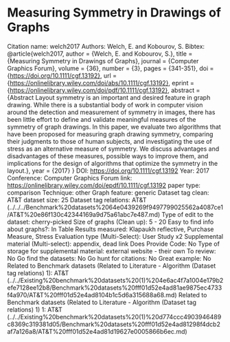 # Measuring Symmetry in Drawings of Graphs

Citation name: welch2017
Authors: Welch, E. and Kobourov, S.
Bibtex: @article{welch2017,
author = {Welch, E. and Kobourov, S.},
title = {Measuring Symmetry in Drawings of Graphs},
journal = {Computer Graphics Forum},
volume = {36},
number = {3},
pages = {341-351},
doi = {https://doi.org/10.1111/cgf.13192},
url = {https://onlinelibrary.wiley.com/doi/abs/10.1111/cgf.13192},
eprint = {https://onlinelibrary.wiley.com/doi/pdf/10.1111/cgf.13192},
abstract = {Abstract Layout symmetry is an important and desired feature in graph drawing. While there is a substantial body of work in computer vision around the detection and measurement of symmetry in images, there has been little effort to define and validate meaningful measures of the symmetry of graph drawings. In this paper, we evaluate two algorithms that have been proposed for measuring graph drawing symmetry, comparing their judgments to those of human subjects, and investigating the use of stress as an alternative measure of symmetry. We discuss advantages and disadvantages of these measures, possible ways to improve them, and implications for the design of algorithms that optimize the symmetry in the layout.},
year = {2017}
}
DOI: https://doi.org/10.1111/cgf.13192
Year: 2017
Conference: Computer Graphics Forum
link: https://onlinelibrary.wiley.com/doi/epdf/10.1111/cgf.13192
paper type: comparison
Technique: other
Graph feature: generic
Dataset tag clean: AT&T
dataset size: 25
Dataset tag relations: AT&T (../../../Benchmark%20datasets%2064e0439269f9497799025562a4087ce1/AT&T%20e86f130c42344169a9d75a61abc7e487.md)
Type of edit to the dataset: cherry-picked
Size of graphs (Clean up): 5 - 20
Easy to find info about graphs?: In Table
Results measured: Klapaukh reflective, Purchase Measure, Stress
Evaluation type (Multi-Select): User Study x2
Supplemental material (Multi-select): appendix, dead link
Does Provide Code: No
Type of storage for supplemental material: external website - their own
To review: No
Go find the datasets: No
Go hunt for citations: No
Great example: No
Related to Benchmark datasets (Related to Literature - Algorithm (Dataset tag relations) 1): AT&T (../../Existing%20benchmark%20datasets%20(1)%204e6ac4f7a1004e179b2efe7128ee12b8/Benchmark%20datasets%20fff01d52e4ad81ae9875ec4733f4a970/AT&T%20fff01d52e4ad8104b1c5d6a315688a68.md)
Related to Benchmark datasets (Related to Literature - Algorithm (Dataset tag relations) 1) 1: AT&T (../../Existing%20benchmark%20datasets%20(1)%20d774ccc4903946489c8369c319381d05/Benchmark%20datasets%20fff01d52e4ad81298f4dcb2af7a126a8/AT&T%20fff01d52e4ad81d19627e0005866b6ec.md)